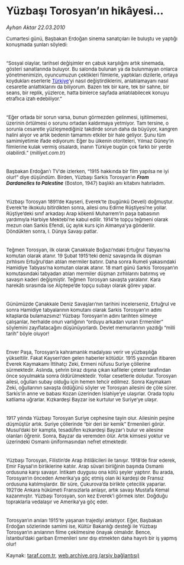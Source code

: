 # Yüzbaşı Torosyan’ın hikâyesi...

*Ayhan Aktar 22.03.2010*

<div class="yazi"><p class="MsoNormal" style="MARGIN: 0cm 29.2pt 0pt 0cm"><font size="2">Cumartesi günü, Başbakan Erdoğan sinema sanatçıları ile buluştu ve yaptığı konuşmada şunları söyledi:</font></p>
<p class="MsoNormal" style="MARGIN: 0cm 29.2pt 0pt 0cm; TEXT-INDENT: 17.85pt"><span style="mso-bidi-font-family: Arial"><br/><br/><font size="2">“Sosyal olaylar, tarihsel değişimler en çabuk karşılığını artık sinemada, gösteri sanatlarında buluyor. Bu salonda bulunan ya da bulunmayan onlarca yönetmenimizin, oyuncumuzun çektikleri filmlerle, yaptıkları dizilerle, ortaya koydukları eserlerle </font><a href="http://www.milliyet.com.tr/index/Turkiye"><font color="#0000ff" size="2">Türkiye</font></a><font size="2">’yi nasıl değiştirdiklerini, anlatılamayanı nasıl cesaretle anlattıklarını da biliyorum. Bazen tek bir kare, tek bir sahne, bir seans, bir replik, yüzlerce, hatta binlerce sayfada anlatılabilecek konuyu etraflıca izah edebiliyor.”<?xml:namespace prefix = o ns = "urn:schemas-microsoft-com:office:office" /><o:p></o:p></font></span></p>
<p class="MsoNormal" style="MARGIN: 0cm 29.2pt 0pt 0cm; TEXT-INDENT: 17.85pt"><span style="mso-bidi-font-family: Arial"><br/><br/><font size="2">“Eğer ortada bir sorun varsa, bunun görmezden gelinmesi, işitilmemesi, üzerinin örtülmesi o sorunu ortadan kaldırmaya yetmiyor. Tam tersine, o sorunla cesaretle yüzleşmediğiniz takdirde sorun daha da büyüyor, kangren halini alıyor ve artık bedenin tamamını etkiler bir hale geliyor. Şunu tüm samimiyetimle ifade ediyorum: Eğer bu ülkenin otoriteleri, Yılmaz Güney’in filmlerine kulak vermiş olsalardı, inanın Türkiye bugün çok farklı bir yerde olabilirdi.” (<i style="mso-bidi-font-style: normal">milliyet.com.tr</i>)</font></span></p>
<p class="MsoNormal" style="MARGIN: 0cm 29.2pt 0pt 0cm; TEXT-INDENT: 17.85pt"><br/><br/><font size="2">Başbakan Erdoğan’ı TV’de izlerken, “1915 hakkında bir film yapılsa ne iyi olur!” diye düşündüm. Birden, Yüzbaşı Sarkis Torosyan’ın <b style="mso-bidi-font-weight: normal"><i style="mso-bidi-font-style: normal">From Dardanelles to Palestine</i></b> (Boston, 1947) başlıklı anı kitabını hatırladım.</font></p>
<p class="MsoNormal" style="MARGIN: 0cm 29.2pt 0pt 0cm; TEXT-INDENT: 17.85pt"><br/><br/><font size="2">Yüzbaşı Torosyan 1891’de Kayseri, Everek’te (bugünkü Develi) doğmuştur. Everek’te ilkokulu bitirdikten sonra, ailesi onu Edirne Rüştiyesi’ne yollar. Rüştiye’deki sınıf arkadaşı Arap kökenli Muharrem’in paşa babasının yardımıyla Harbiye Mektebi’ne kabul edilir. 1914’te topçu teğmeni olarak mezun olan Sarkis Efendi, üç aylık kurs için Almanya’ya gönderilir. Döndükten sonra, I. Dünya Savaşı patlar.</font></p>
<p class="MsoNormal" style="MARGIN: 0cm 29.2pt 0pt 0cm; TEXT-INDENT: 17.85pt"><br/><br/><font size="2">Teğmen Torosyan, ilk olarak Çanakkale Boğazı’ndaki Ertuğrul Tabyası’na komutan olarak atanır. 19 Şubat 1915’teki deniz savaşında ilk düşman zırhlısını Ertuğrul’dan atılan mermiler batırır. Daha sonra Rumeli yakasındaki Hamidiye Tabyası’na komutan olarak atanır. 18 mart günü Sarkis Torosyan’ın komutasındaki tabyadan atılan mermiler düşman zırhlılarını batırmış ve savaşın kaderi değişmiştir. Teğmen Torosyan savaşta yaralanır. Kara harekâtı sırasında ise Alçıtepe’de topçu subayı olarak görev yapar.</font></p>
<p class="MsoNormal" style="MARGIN: 0cm 29.2pt 0pt 0cm; TEXT-INDENT: 17.85pt"><br/><br/><font size="2">Günümüzde Çanakkale Deniz Savaşları’nın tarihini incelerseniz, Ertuğrul ve sonra Hamidiye tabyalarının komutanı olarak Sarkis Torosyan’ın adını kitaplarda bulamazsınız! Yüzbaşı Torosyan’ın adını tarihten silmeye çalışanlar, herhalde onun varlığının “orduyu arkadan vuran Ermeniler” söylemini zayıflatacağını düşünüyorlardı. Devlet memurlarının yazdığı “milli tarih” böyle oluyor!</font></p>
<p class="MsoNormal" style="MARGIN: 0cm 29.2pt 0pt 0cm; TEXT-INDENT: 17.85pt"><br/><br/><font size="2">Enver Paşa, Torosyan’a kahramanlık madalyası verir ve yüzbaşılığa yükseltilir. Fakat Kayseri’den gelen haberler kötüdür. 1915 yazından itibaren Everek Kaymakamı İttihatçı Zeki, Ermeni nüfusu Suriye çöllerine sürmektedir. Aslında, şehrin biraz dışına çıkan kafileler çeteler tarafından önce soyulmakta sonra öldürülmektedir. Yollar cesetlerle doludur. Torosyan ailesi, oğulları subay olduğu için hemen tehcir edilmez. Sonra Kaymakam Zeki, oğullarının savaşta öldüğünü söyler ve Torosyan ailesini de çöle sürer. Sarkis’in anne ve babası Kozan üzerinden İslahiye’ye ulaşırlar. Orada toplu katliama uğrarlar. Kızkardeşi Bayzar ise kurtulur ve Suriye’ye ulaşır.</font></p>
<p class="MsoNormal" style="MARGIN: 0cm 29.2pt 0pt 0cm; TEXT-INDENT: 17.85pt"><br/><br/><font size="2">1917 yılında Yüzbaşı Torosyan Suriye cephesine tayin olur. Ailesinin peşine düşmüştür artık. Suriye çöllerinde “bir deri bir kemik” Ermenileri görür. Musul’daki bir kampta, tesadüfen kızkardeşi Bayzar’ı bulur ve ailesine olanları öğrenir. Sonra, Bayzar da veremden ölür. Artık kimsesi yoktur ve üzerindeki Osmanlı üniformasından nefret etmektedir.</font></p>
<p class="MsoNormal" style="MARGIN: 0cm 29.2pt 0pt 0cm; TEXT-INDENT: 17.85pt"><br/><br/><font size="2">Yüzbaşı Torosyan, Filistin’de Arap ihtilâlcileri ile tanışır. 1918’de firar ederek, Emir Faysal’ın birliklerine katılır. Arap süvari birliğinin başında Osmanlı ordusuna karşı savaşır. İntikam duygusu ona kötü şeyler yaptırır. Bu arada, Torosyan’ın önceden Amerika’ya göç etmiş olan iki kardeşi de Fransız ordusuna katılmışlardır. Bir süre, Çukurova’da birlikte çetecilik yaparlar. 1921’de Ankara hükümeti Fransızlarla anlaşır, artık savaşı Mustafa Kemal kazanmıştır. Yüzbaşı Torosyan, son kez Everek’i görmek ister. Doğduğu topraklarla vedalaşır ve Amerika’ya göç eder. </font></p>
<p class="MsoNormal" style="MARGIN: 0cm 29.2pt 0pt 0cm; TEXT-INDENT: 17.85pt; tab-stops: 18.0pt 35.4pt 70.8pt 106.2pt 141.6pt 177.0pt 212.4pt 247.8pt 283.2pt 318.6pt 354.0pt 389.4pt 424.8pt 441.0pt 460.2pt 495.6pt"><br/><br/><font size="2">Torosyan’ın anıları 1915’te yaşanan trajediyi anlatıyor. Eğer, Başbakan Erdoğan sözlerinde samimi ise, Kültür Bakanlığı desteği ile Yüzbaşı Torosyan’ın anılarının filme çekilmesine önayak olmalıdır. Bence, İstanbul’daki gariban Ermenileri sınır dışı etmekten daha hayırlı bir iş yapmış olur!</font></p>
</div>

Kaynak: [taraf.com.tr](http://www.taraf.com.tr:80/makale/10566.htm), [web.archive.org (arşiv bağlantısı)](http://web.archive.org/web/20100325191738/http://www.taraf.com.tr:80/makale/10566.htm)
